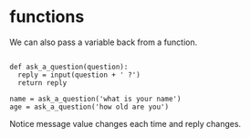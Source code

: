 ---
---

# functions

We can also pass a variable back from a function.

~~~

def ask_a_question(question):
  reply = input(question + ' ?')
  return reply

name = ask_a_question('what is your name')
age = ask_a_question('how old are you')

~~~

Notice message value changes each time and reply changes.

